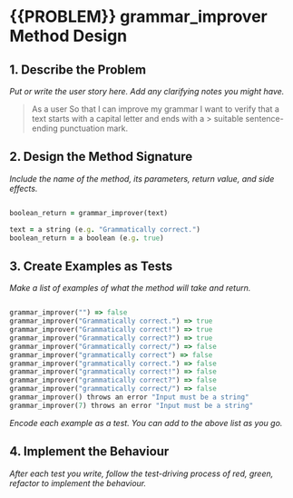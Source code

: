 # {{PROBLEM}} grammar_improver Method Design

## 1. Describe the Problem

_Put or write the user story here. Add any clarifying notes you might have._

> As a user
> So that I can improve my grammar
> I want to verify that a text starts with a capital letter and ends with a > suitable sentence-ending punctuation mark.

## 2. Design the Method Signature

_Include the name of the method, its parameters, return value, and side effects._

```ruby

boolean_return = grammar_improver(text)

text = a string (e.g. "Grammatically correct.")
boolean_return = a boolean (e.g. true)

```

## 3. Create Examples as Tests

_Make a list of examples of what the method will take and return._

```ruby

grammar_improver("") => false
grammar_improver("Grammatically correct.") => true
grammar_improver("Grammatically correct!") => true
grammar_improver("Grammatically correct?") => true
grammar_improver("Grammatically correct/") => false
grammar_improver("grammatically correct") => false
grammar_improver("grammatically correct.") => false
grammar_improver("grammatically correct!") => false
grammar_improver("grammatically correct?") => false
grammar_improver("grammatically correct/") => false
grammar_improver() throws an error "Input must be a string"
grammar_improver(7) throws an error "Input must be a string"


```

_Encode each example as a test. You can add to the above list as you go._

## 4. Implement the Behaviour

_After each test you write, follow the test-driving process of red, green, refactor to implement the behaviour._